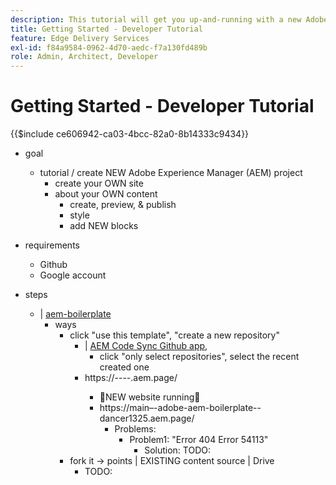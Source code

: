 ```yaml
---
description: This tutorial will get you up-and-running with a new Adobe Experience Manager (AEM) project. In ten to twenty minutes, you will have created your own site and be able to create, preview, and publish your own content, styling, and add new blocks.
title: Getting Started - Developer Tutorial
feature: Edge Delivery Services
exl-id: f84a9584-0962-4d70-aedc-f7a130fd489b
role: Admin, Architect, Developer
---
```

# Getting Started - Developer Tutorial

{{$include ce606942-ca03-4bcc-82a0-8b14333c9434}}

* goal
  * tutorial / create NEW Adobe Experience Manager (AEM) project
    * create your OWN site
    * about your OWN content
      * create, preview, & publish
      * style
      * add NEW blocks

* requirements
  * Github
  * Google account

* steps
  * | [aem-boilerplate](https://github.com/adobe/aem-boilerplate)
    * ways
      * click "use this template", "create a new repository"
        * | [AEM Code Sync Github app](https://github.com/apps/aem-code-sync),
          * click "only select repositories", select the recent created one
        * https://<branch>--<repo>--<owner>.aem.page/
          * 👀NEW website running👀
          * https://main–-adobe-aem-boilerplate--dancer1325.aem.page/
            * Problems:
              * Problem1: "Error 404 Error 54113"
                * Solution: TODO:
      * fork it -> points | EXISTING content source | Drive
        * TODO:
